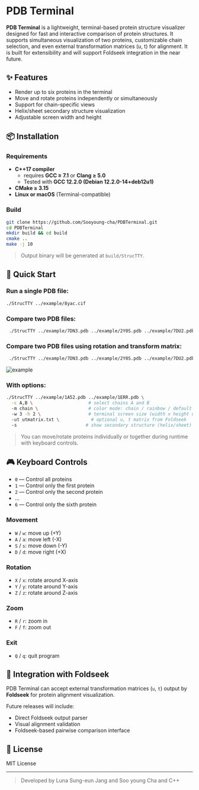 # PDB Terminal

**PDB Terminal** is a lightweight, terminal-based protein structure visualizer designed for fast and interactive comparison of protein structures. It supports simultaneous visualization of two proteins, customizable chain selection, and even external transformation matrices (u, t) for alignment. It is built for extensibility and will support Foldseek integration in the near future.

## ✨ Features

* Render up to six proteins in the terminal
* Move and rotate proteins independently or simultaneously
* Support for chain-specific views
* Helix/sheet secondary structure visualization
* Adjustable screen width and height

## 📦 Installation

### Requirements

* **C++17 compiler** 
  * requires **GCC ≥ 7.1** or **Clang ≥ 5.0**
  * Tested with **GCC 12.2.0 (Debian 12.2.0-14+deb12u1)**
* **CMake ≥ 3.15**
* **Linux or macOS** (Terminal-compatible)

### Build

```bash
git clone https://github.com/Sooyoung-cha/PDBTerminal.git
cd PDBTerminal
mkdir build && cd build
cmake ..
make -j 10
```

> Output binary will be generated at `build/StrucTTY`.

## 🚀 Quick Start

### Run a single PDB file:

```bash
./StrucTTY ../example/8yac.cif
```

### Compare two PDB files:

```bash
 ./StrucTTY ../example/7DN3.pdb ../example/2Y0S.pdb ../example/7DU2.pdb
```

### Compare two PDB files using rotation and transform matrix:

```bash
 ./StrucTTY ../example/7DN3.pdb ../example/2Y0S.pdb ../example/7DU2.pdb -ut ../example/utfile_ex 
```
![example](example/Structty_example.gif)

### With options:

```bash
./StrucTTY ../example/1A52.pdb ../example/1ERR.pdb \
  -c A,B \                     # select chains A and B
  -m chain \                   # color mode: chain / rainbow / default
  -w 3 -h 2 \                  # terminal screen size (width x height units, 1~5)
  -ut utmatrix.txt \            # optional u, t matrix from Foldseek
  -s                          # show secondary structure (helix/sheet)
```

> You can move/rotate proteins individually or together during runtime with keyboard controls.

## 🎮 Keyboard Controls

* `0` — Control all proteins
* `1` — Control only the first protein
* `2` — Control only the second protein
* ...
* `6` — Control only the sixth protein

### Movement

* `W` / `w`: move up (+Y)
* `A` / `a`: move left (-X)
* `S` / `s`: move down (-Y)
* `D` / `d`: move right (+X)

### Rotation

* `X` / `x`: rotate around X-axis
* `Y` / `y`: rotate around Y-axis
* `Z` / `z`: rotate around Z-axis

### Zoom

* `R` / `r`: zoom in
* `F` / `f`: zoom out

### Exit

* `Q` / `q`: quit program

## 🔗 Integration with Foldseek

PDB Terminal can accept external transformation matrices (`u`, `t`) output by **Foldseek** for protein alignment visualization.

Future releases will include:

* Direct Foldseek output parser
* Visual alignment validation
* Foldseek-based pairwise comparison interface

## 📜 License

MIT License

---

> Developed by Luna Sung-eun Jang and Soo young Cha and C++
